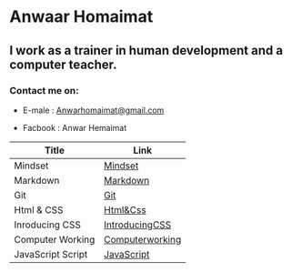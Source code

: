 # Anwaar Homaimat 

## I work as a trainer in human development and a computer teacher.

### Contact me on:
 * E-male : Anwarhomaimat@gmail.com

* Facbook :
 Anwar Hemaimat


| Title      |Link |
| ----------- | ----------- |
| Mindset | [Mindset](Mindset)
| Markdown      |   [Markdown](Markdown)   |
| Git   | [Git](Git)       |
| Html & CSS   | [Html&Css](Html&Css)       |
| Inroducing CSS   | [IntroducingCSS](IntroducingCSS)       |
| Computer Working      |   [Computerworking](ComputerWork)   |
| JavaScript Script      |   [JavaScript](JavaScriptRead)   |

